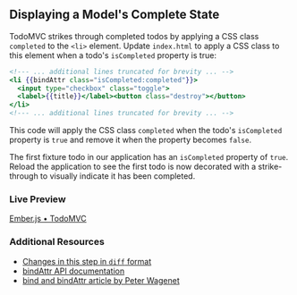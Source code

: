 ## Displaying a Model's Complete State

TodoMVC strikes through completed todos by applying a CSS class `completed` to the `<li>` element. Update `index.html` to apply a CSS class to this element when a todo's `isCompleted` property is true:

```handlebars
<!--- ... additional lines truncated for brevity ... -->
<li {{bindAttr class="isCompleted:completed"}}>
  <input type="checkbox" class="toggle">
  <label>{{title}}</label><button class="destroy"></button>
</li>
<!--- ... additional lines truncated for brevity ... -->
```

This code will apply the CSS class `completed` when the todo's `isCompleted` property is `true` and remove it when the property becomes `false`.

The first fixture todo in our application has an `isCompleted` property of `true`. Reload the application to see the first todo is now decorated with a strike-through to visually indicate it has been completed.

### Live Preview
<a class="jsbin-embed" href="http://jsbin.com/iqofac/2/embed?live">Ember.js • TodoMVC</a><script src="http://static.jsbin.com/js/embed.js"></script> 
  
### Additional Resources

  * [Changes in this step in `diff` format](https://github.com/emberjs/quickstart-code-sample/commit/19d08dd3b294187fadbe57860cf68fc0dc629ad8)
  * [bindAttr API documentation](/api/classes/Ember.Handlebars.helpers.html#method_bindAttr)
  * [bind and bindAttr article by Peter Wagenet](http://www.emberist.com/2012/04/06/bind-and-bindattr.html)
